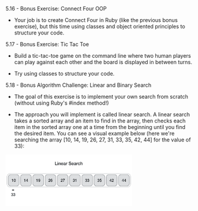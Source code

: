 5.16 - Bonus Exercise: Connect Four OOP
- Your job is to create Connect Four in Ruby (like the previous bonus exercise), but this time using classes and object oriented principles to structure your code.


5.17 - Bonus Exercise: Tic Tac Toe

- Build a tic-tac-toe game on the command line where two human players can play against each other and the board is displayed in between turns.

- Try using classes to structure your code. 

5.18 - Bonus Algorithm Challenge: Linear and Binary Search

- The goal of this exercise is to implement your own search from scratch (without using Ruby's #index method!)

- The approach you will implement is called linear search. A linear search takes a sorted array and an item to find in the array, then checks each item in the sorted array one at a time from the beginning until you find the desired item. You can see a visual example below (here we're searching the array [10, 14, 19, 26, 27, 31, 33, 35, 42, 44] for the value of 33):

<img src="misc/linear_search.gif" height="140px"/>

